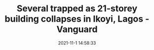 ---
"title": "Several trapped as 21-storey building collapses in Ikoyi, Lagos - Vanguard"
"date": "2021-11-1 14:58:33"
"feed_name": "GOOGLENEWSCONSTRUCTION"
"feed_website": "https://news.google.com/search?q=construction%2Bincident&hl=en-US&gl=US&ceid=US:en"
"feed_rss": "https://news.google.com/rss/search?q=construction%2Bincident&hl=en-US&gl=US&ceid=US:en"
"link": "https://www.vanguardngr.com/2021/11/several-trapped-as-21-storey-building-collapses-in-ikoyi-lagos/"
"source": "{'href': 'https://www.vanguardngr.com', 'title': 'Vanguard'}"
"file": "_posts/2021-1-1-6bc63126773e3a1f6031e7042b9df9ae80d2a69f.md"
"accident": "1"
"drilling": "0"
"dead": "0"
"injured": "0"
"arrested": "0"
"place": "unknown place"
"where": "unknown site"
"causes": "unknown"
"place_uri": "unknown place"
---